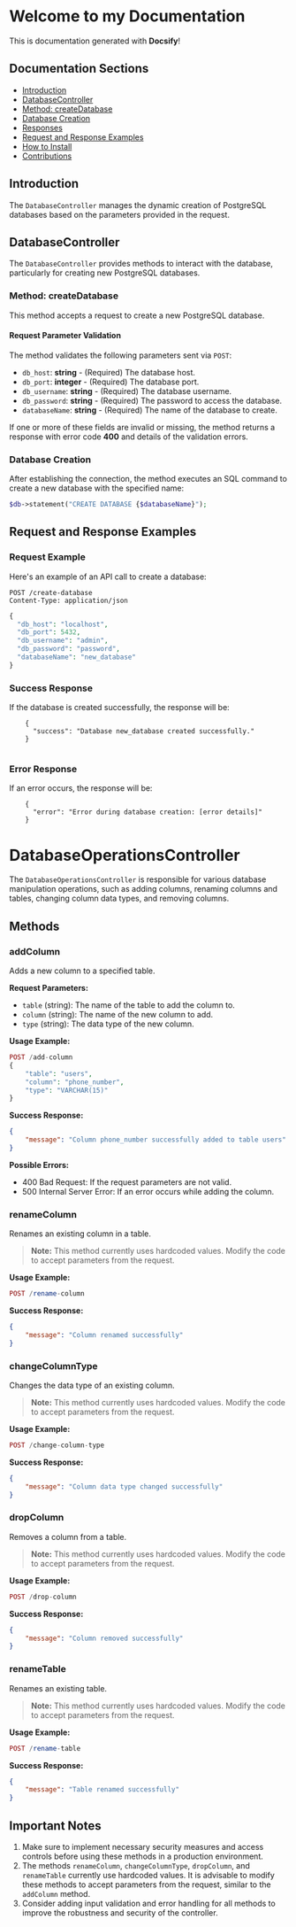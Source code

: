 # Welcome to my Documentation

This is documentation generated with **Docsify**!


## Documentation Sections

- [Introduction](#introduction)
- [DatabaseController](#databasecontroller)
- [Method: createDatabase](#method-createdatabase)
- [Database Creation](#database-creation)
- [Responses](#responses)
- [Request and Response Examples](#request-and-response-examples)
- [How to Install](#how-to-install)
- [Contributions](#contributions)

## Introduction

The `DatabaseController` manages the dynamic creation of PostgreSQL databases based on the parameters provided in the request.

## DatabaseController

The `DatabaseController` provides methods to interact with the database, particularly for creating new PostgreSQL databases.

### Method: createDatabase

This method accepts a request to create a new PostgreSQL database.

#### Request Parameter Validation
The method validates the following parameters sent via `POST`:

- `db_host`: **string** - (Required) The database host.
- `db_port`: **integer** - (Required) The database port.
- `db_username`: **string** - (Required) The database username.
- `db_password`: **string** - (Required) The password to access the database.
- `databaseName`: **string** - (Required) The name of the database to create.

If one or more of these fields are invalid or missing, the method returns a response with error code **400** and details of the validation errors.

### Database Creation
After establishing the connection, the method executes an SQL command to create a new database with the specified name:

```php
$db->statement("CREATE DATABASE {$databaseName}");
```

## Request and Response Examples

### Request Example
Here's an example of an API call to create a database:

```endopoint
POST /create-database
Content-Type: application/json
```
```php
{
  "db_host": "localhost",
  "db_port": 5432,
  "db_username": "admin",
  "db_password": "password",
  "databaseName": "new_database"
}
```

### Success Response
If the database is created successfully, the response will be:
```
    {
      "success": "Database new_database created successfully."
    }
    
```

### Error Response
If an error occurs, the response will be:

```
    {
      "error": "Error during database creation: [error details]"
    }
```

# DatabaseOperationsController

The `DatabaseOperationsController` is responsible for various database manipulation operations, such as adding columns, renaming columns and tables, changing column data types, and removing columns.

## Methods

### addColumn

Adds a new column to a specified table.

**Request Parameters:**
- `table` (string): The name of the table to add the column to.
- `column` (string): The name of the new column to add.
- `type` (string): The data type of the new column.

**Usage Example:**
```php
POST /add-column
{
    "table": "users",
    "column": "phone_number",
    "type": "VARCHAR(15)"
}
```

**Success Response:**
```json
{
    "message": "Column phone_number successfully added to table users"
}
```

**Possible Errors:**
- 400 Bad Request: If the request parameters are not valid.
- 500 Internal Server Error: If an error occurs while adding the column.

### renameColumn

Renames an existing column in a table.

> **Note:** This method currently uses hardcoded values. Modify the code to accept parameters from the request.

**Usage Example:**
```php
POST /rename-column
```

**Success Response:**
```json
{
    "message": "Column renamed successfully"
}
```

### changeColumnType

Changes the data type of an existing column.

> **Note:** This method currently uses hardcoded values. Modify the code to accept parameters from the request.

**Usage Example:**
```php
POST /change-column-type
```

**Success Response:**
```json
{
    "message": "Column data type changed successfully"
}
```

### dropColumn

Removes a column from a table.

> **Note:** This method currently uses hardcoded values. Modify the code to accept parameters from the request.

**Usage Example:**
```php
POST /drop-column
```

**Success Response:**
```json
{
    "message": "Column removed successfully"
}
```

### renameTable

Renames an existing table.

> **Note:** This method currently uses hardcoded values. Modify the code to accept parameters from the request.

**Usage Example:**
```php
POST /rename-table
```

**Success Response:**
```json
{
    "message": "Table renamed successfully"
}
```

## Important Notes

1. Make sure to implement necessary security measures and access controls before using these methods in a production environment.
2. The methods `renameColumn`, `changeColumnType`, `dropColumn`, and `renameTable` currently use hardcoded values. It is advisable to modify these methods to accept parameters from the request, similar to the `addColumn` method.
3. Consider adding input validation and error handling for all methods to improve the robustness and security of the controller.
